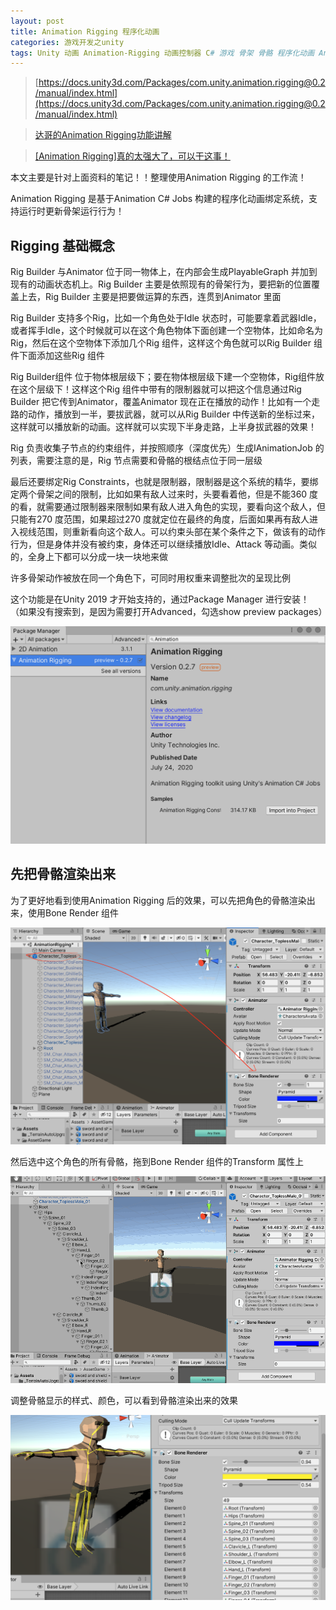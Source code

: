 ```yaml
---
layout: post
title: Animation Rigging 程序化动画
categories: 游戏开发之unity 
tags: Unity 动画 Animation-Rigging 动画控制器 C# 游戏 骨架 骨骼 程序化动画 Animator BoneRender RigBuilder Rig Unity2019 IK 
---
```


>[https://docs.unity3d.com/Packages/com.unity.animation.rigging@0.2/manual/index.html](https://docs.unity3d.com/Packages/com.unity.animation.rigging@0.2/manual/index.html)

>[达哥的Animation Rigging功能讲解](https://www.bilibili.com/video/BV1dT4y137ps)

>[[Animation Rigging]真的太强大了，可以干这事！](https://www.bilibili.com/video/BV1yE411V7k9)

本文主要是针对上面资料的笔记！！整理使用Animation Rigging 的工作流！

Animation Rigging 是基于Animation C# Jobs 构建的程序化动画绑定系统，支持运行时更新骨架运行行为！

## Rigging 基础概念

Rig Builder 与Animator 位于同一物体上，在内部会生成PlayableGraph 并加到现有的动画状态机上。Rig Builder 主要是依照现有的骨架行为，要把新的位置覆盖上去，Rig Builder 主要是把要做运算的东西，连贯到Animator 里面

Rig Builder 支持多个Rig，比如一个角色处于Idle 状态时，可能要拿着武器Idle，或者挥手Idle，这个时候就可以在这个角色物体下面创建一个空物体，比如命名为Rig，然后在这个空物体下添加几个Rig 组件，这样这个角色就可以Rig Builder 组件下面添加这些Rig 组件

Rig Builder组件 位于物体根层级下；要在物体根层级下建一个空物体，Rig组件放在这个层级下！这样这个Rig 组件中带有的限制器就可以把这个信息通过Rig Builder 把它传到Animator，覆盖Animator 现在正在播放的动作！比如有一个走路的动作，播放到一半，要拔武器，就可以从Rig Builder 中传送新的坐标过来，这样就可以播放新的动画。这样就可以实现下半身走路，上半身拔武器的效果！

Rig 负责收集子节点的约束组件，并按照顺序（深度优先）生成IAnimationJob 的列表，需要注意的是，Rig 节点需要和骨骼的根结点位于同一层级

最后还要绑定Rig Constraints，也就是限制器，限制器是这个系统的精华，要绑定两个骨架之间的限制，比如如果有敌人过来时，头要看着他，但是不能360 度的看，就需要通过限制器来限制如果有敌人进入角色的实现，要看向这个敌人，但只能有270 度范围，如果超过270 度就定位在最终的角度，后面如果再有敌人进入视线范围，则重新看向这个敌人。可以约束头部在某个条件之下，做该有的动作行为，但是身体并没有被约束，身体还可以继续播放Idle、Attack 等动画。类似的，全身上下都可以分成一块一块地来做

许多骨架动作被放在同一个角色下，可同时用权重来调整批次的呈现比例

这个功能是在Unity 2019 才开始支持的，通过Package Manager 进行安装！（如果没有搜索到，是因为需要打开Advanced，勾选show preview packages）

![](../media/image/2020-11-21/01.png)

## 先把骨骼渲染出来

为了更好地看到使用Animation Rigging 后的效果，可以先把角色的骨骼渲染出来，使用Bone Render 组件

![](../media/image/2020-11-21/02.png)

然后选中这个角色的所有骨骼，拖到Bone Render 组件的Transform 属性上

![](../media/image/2020-11-21/03.gif)

调整骨骼显示的样式、颜色，可以看到骨骼渲染出来的效果

![](../media/image/2020-11-21/04.png)

## 

